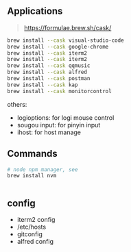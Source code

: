## Applications
> https://formulae.brew.sh/cask/

```bash 
brew install --cask visual-studio-code
brew install --cask google-chrome
brew install --cask iterm2
brew install --cask iterm2
brew install --cask qqmusic
brew install --cask alfred
brew install --cask postman
brew install --cask kap
brew install --cask monitorcontrol
```
others:
- logioptions: for logi mouse control
- sougou input: for pinyin input
- ihost: for host manage


## Commands
```bash
# node npm manager, see 
brew install nvm



```

## config
- iterm2 config
- /etc/hosts
- gitconfig
- alfred config